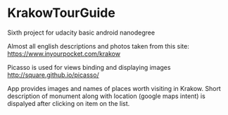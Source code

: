# KrakowTourGuide
Sixth project for udacity basic android nanodegree

Almost all english descriptions and photos taken from this site:
https://www.inyourpocket.com/krakow

Picasso is used for views binding and displaying images
http://square.github.io/picasso/

App provides images and names of places worth visiting in Krakow. Short description of monument along with location (google maps intent) is dispalyed after clicking on item on the list.
